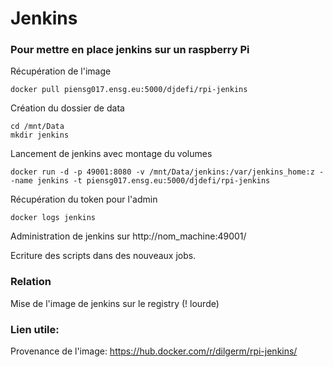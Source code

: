 # Jenkins  

### Pour mettre en place jenkins sur un raspberry Pi

Récupération de l'image

    docker pull piensg017.ensg.eu:5000/djdefi/rpi-jenkins

Création du dossier de data  

    cd /mnt/Data
    mkdir jenkins

Lancement de jenkins avec montage du volumes   

    docker run -d -p 49001:8080 -v /mnt/Data/jenkins:/var/jenkins_home:z --name jenkins -t piensg017.ensg.eu:5000/djdefi/rpi-jenkins

Récupération du token pour l'admin  

    docker logs jenkins  

Administration de jenkins sur http://nom_machine:49001/

Ecriture des scripts dans des nouveaux jobs.

### Relation  

Mise de l'image de jenkins sur le registry (! lourde)


### Lien utile:

Provenance de l'image:
  https://hub.docker.com/r/dilgerm/rpi-jenkins/
